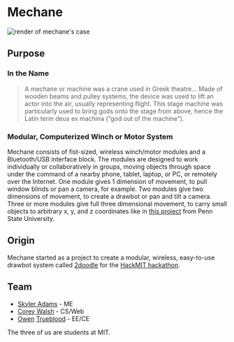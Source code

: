 Mechane
=======

![render of mechane's case](https://raw.github.com/jmptable/mechane/master/hard/eyecandy/final/final-exploded.png)

Purpose
-------

### In the Name

> A mechane or machine was a crane used in Greek theatre… Made of wooden beams and pulley systems, the device was used to lift an actor into the air, usually representing flight. This stage machine was particularly used to bring gods onto the stage from above, hence the Latin term deus ex machina (“god out of the machine”).

### Modular, Computerized Winch or Motor System

Mechane consists of fist-sized, wireless winch/motor modules and a Bluetooth/USB interface block. The modules are designed to work individually or collaboratively in groups, moving objects through space under the command of a nearby phone, tablet, laptop, or PC, or remotely over the Internet. One module gives 1 dimension of movement, to pull window blinds or pan a camera, for example. Two modules give two dimensions of movement, to create a drawbot or pan and tilt a camera. Three or more modules give full three dimensional movement, to carry small objects to arbitrary x, y, and z coordinates like in [this project](http://www.youtube.com/watch?v=g6v9cSiqf6A) from Penn State University.

Origin
------

Mechane started as a project to create a modular, wireless, easy-to-use drawbot system called [2doodle](http://2doodle.us/) for the [HackMIT hackathon](http://www.hackmit.org/).

Team
----

* [Skyler Adams](http://cirrus.scripts.mit.edu/blog/) - ME
* [Corey Walsh](http://coreyhwalsh.com/) - CS/Web
* [Owen](http://owen-t.me/) [Trueblood](http://hackniac.com/) - EE/CE

The three of us are students at MIT.
